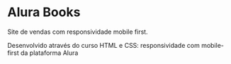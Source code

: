 # Alura Books

Site de vendas com responsividade mobile first.

Desenvolvido através do curso HTML e CSS: responsividade com mobile-first da plataforma Alura